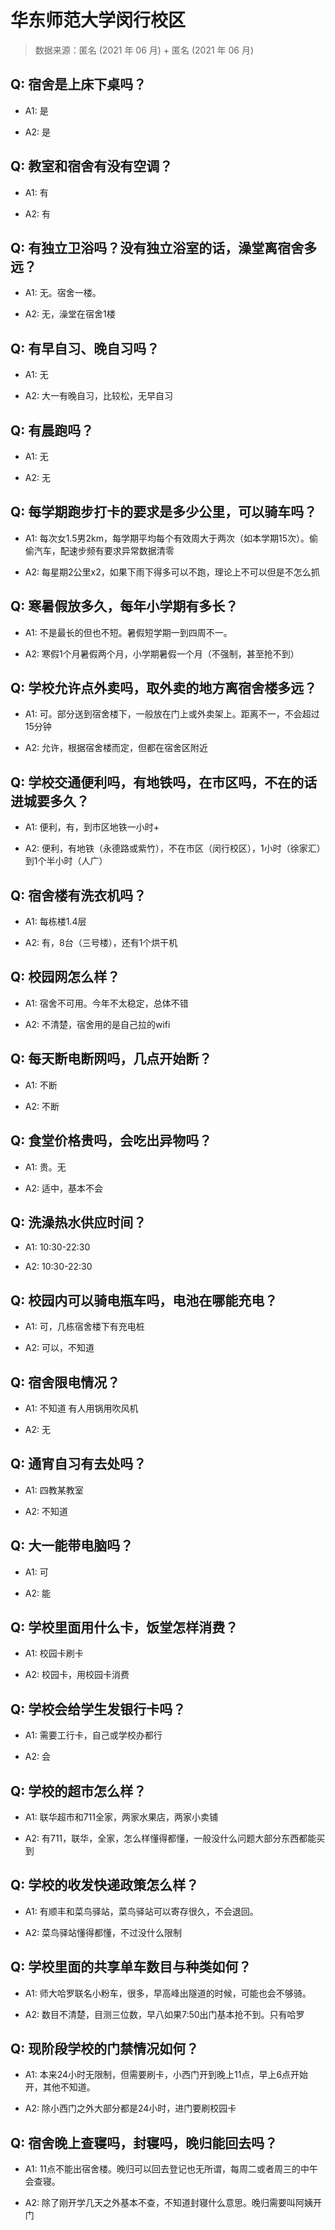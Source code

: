 # 华东师范大学闵行校区

> 数据来源：匿名 (2021 年 06 月) + 匿名 (2021 年 06 月)

## Q: 宿舍是上床下桌吗？

- A1: 是

- A2: 是

## Q: 教室和宿舍有没有空调？

- A1: 有

- A2: 有

## Q: 有独立卫浴吗？没有独立浴室的话，澡堂离宿舍多远？

- A1: 无。宿舍一楼。

- A2: 无，澡堂在宿舍1楼

## Q: 有早自习、晚自习吗？

- A1: 无

- A2: 大一有晚自习，比较松，无早自习

## Q: 有晨跑吗？

- A1: 无

- A2: 无

## Q: 每学期跑步打卡的要求是多少公里，可以骑车吗？

- A1: 每次女1.5男2km，每学期平均每个有效周大于两次（如本学期15次）。偷偷汽车，配速步频有要求异常数据清零

- A2: 每星期2公里x2，如果下雨下得多可以不跑，理论上不可以但是不怎么抓

## Q: 寒暑假放多久，每年小学期有多长？

- A1: 不是最长的但也不短。暑假短学期一到四周不一。

- A2: 寒假1个月暑假两个月，小学期暑假一个月（不强制，甚至抢不到）

## Q: 学校允许点外卖吗，取外卖的地方离宿舍楼多远？

- A1: 可。部分送到宿舍楼下，一般放在门上或外卖架上。距离不一，不会超过15分钟

- A2: 允许，根据宿舍楼而定，但都在宿舍区附近

## Q: 学校交通便利吗，有地铁吗，在市区吗，不在的话进城要多久？

- A1: 便利，有，到市区地铁一小时+

- A2: 便利，有地铁（永德路或紫竹），不在市区（闵行校区），1小时（徐家汇）到1个半小时（人广）

## Q: 宿舍楼有洗衣机吗？

- A1: 每栋楼1.4层

- A2: 有，8台（三号楼），还有1个烘干机

## Q: 校园网怎么样？

- A1: 宿舍不可用。今年不太稳定，总体不错

- A2: 不清楚，宿舍用的是自己拉的wifi

## Q: 每天断电断网吗，几点开始断？

- A1: 不断

- A2: 不断

## Q: 食堂价格贵吗，会吃出异物吗？

- A1: 贵。无

- A2: 适中，基本不会

## Q: 洗澡热水供应时间？

- A1: 10:30-22:30

- A2: 10:30-22:30

## Q: 校园内可以骑电瓶车吗，电池在哪能充电？

- A1: 可，几栋宿舍楼下有充电桩

- A2: 可以，不知道

## Q: 宿舍限电情况？

- A1: 不知道 有人用锅用吹风机

- A2: 无

## Q: 通宵自习有去处吗？

- A1: 四教某教室

- A2: 不知道

## Q: 大一能带电脑吗？

- A1: 可

- A2: 能

## Q: 学校里面用什么卡，饭堂怎样消费？

- A1: 校园卡刷卡

- A2: 校园卡，用校园卡消费

## Q: 学校会给学生发银行卡吗？

- A1: 需要工行卡，自己或学校办都行

- A2: 会

## Q: 学校的超市怎么样？

- A1: 联华超市和711全家，两家水果店，两家小卖铺

- A2: 有711，联华，全家，怎么样懂得都懂，一般没什么问题大部分东西都能买到

## Q: 学校的收发快递政策怎么样？

- A1: 有顺丰和菜鸟驿站，菜鸟驿站可以寄存很久，不会退回。

- A2: 菜鸟驿站懂得都懂，不过没什么限制

## Q: 学校里面的共享单车数目与种类如何？

- A1: 师大哈罗联名小粉车，很多，早高峰出隧道的时候，可能也会不够骑。

- A2: 数目不清楚，目测三位数，早八如果7:50出门基本抢不到。只有哈罗

## Q: 现阶段学校的门禁情况如何？

- A1: 本来24小时无限制，但需要刷卡，小西门开到晚上11点，早上6点开始开，其他不知道。

- A2: 除小西门之外大部分都是24小时，进门要刷校园卡

## Q: 宿舍晚上查寝吗，封寝吗，晚归能回去吗？

- A1: 11点不能出宿舍楼。晚归可以回去登记也无所谓，每周二或者周三的中午会查寝。

- A2: 除了刚开学几天之外基本不查，不知道封寝什么意思。晚归需要叫阿姨开门


